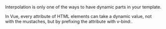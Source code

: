 
Interpolation is only one of the ways to have dynamic parts in your template.

In Vue, every attribute of HTML elements can take a dynamic value, not with the mustaches, but by prefixing the attribute with v-bind:.
